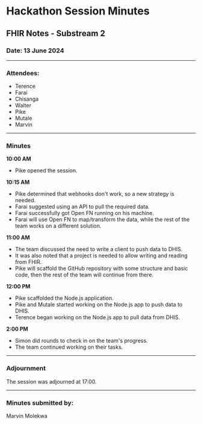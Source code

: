 # Hackathon Session Minutes

## FHIR Notes - Substream 2

### Date: 13 June 2024

---

### Attendees:
- Terence
- Farai
- Chisanga
- Walter
- Pike
- Mutale
- Marvin

---

### Minutes

**10:00 AM**
- Pike opened the session.

**10:15 AM**
- Pike determined that webhooks don't work, so a new strategy is needed.
- Farai suggested using an API to pull the required data.
- Farai successfully got Open FN running on his machine.
- Farai will use Open FN to map/transform the data, while the rest of the team works on a different solution.

**11:00 AM**
- The team discussed the need to write a client to push data to DHIS.
- It was also noted that a project is needed to allow writing and reading from FHIR.
- Pike will scaffold the GitHub repository with some structure and basic code, then the rest of the team will continue from there.

**12:00 PM**
- Pike scaffolded the Node.js application.
- Pike and Mutale started working on the Node.js app to push data to DHIS.
- Terence began working on the Node.js app to pull data from DHIS.

**2:00 PM**
- Simon did rounds to check in on the team's progress.
- The team continued working on their tasks.

---

### Adjournment
The session was adjourned at 17:00.

---

### Minutes submitted by:
Marvin Molekwa